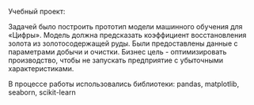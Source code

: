 Учебный проект:

Задачей было построить прототип модели машинного обучения для «Цифры». Модель должна предсказать коэффициент восстановления золота из золотосодержащей руды. Были предоставлены данные с параметрами добычи и очистки. Бизнес цель - оптимизировать производство, чтобы не запускать предприятие с убыточными характеристиками.

В процессе работы использовались библиотеки: pandas, matplotlib, seaborn, scikit-learn
